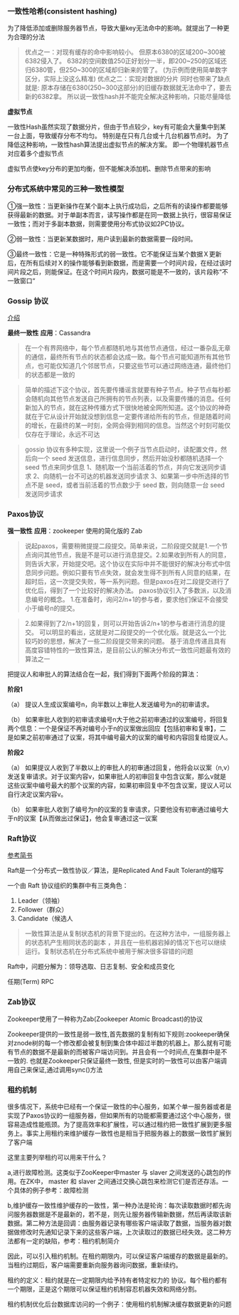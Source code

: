 ### 一致性哈希(consistent hashing)

为了降低添加或删除服务器节点，导致大量key无法命中的影响。就提出了一种更为合理的分法
>优点之一：对现有缓存的命中影响较小。
但原本6380的区域200~300被6382侵入了。 6382的空间数值250正好划分一半，即200~250的区域还归6380管，但250~300的区域却归新来的管了。 (为示例而使用简单数字区分，实际上没这么精准)
优点之二：实现对数据的分片
同时也带来了缺点就是: 原本存储在6380(250~300这部分)的旧缓存数据就无法命中了，要去新的6382拿。 所以说一致性hash并不能完全解决这种影响，只能尽量降低

__虚拟节点__

一致性Hash虽然实现了数据分片，但由于节点较少，key有可能会大量集中到某一台上面，导致缓存分布不均匀。 特别是在只有几台或十几台机器节点时。
为了降低这种影响，一致性hash算法提出虚拟节点的解决方案。 即一个物理机器节点对应着多个虚拟节点

虚拟节点使key分布的更加均衡，但不能解决添加机、删除节点带来的影响


### 分布式系统中常见的三种一致性模型

①强一致性：当更新操作在某个副本上执行成功后，之后所有的读操作都要能够获得最新的数据。对于单副本而言，读写操作都是在同一数据上执行，很容易保证一致性；而对于多副本数据，则需要使用分布式协议如2PC协议。

②弱一致性：当更新某数据时，用户读到最新的数据需要一段时间。

③最终一致性：它是一种特殊形式的弱一致性。它不能保证当某个数据Ｘ更新后，在所有后续对Ｘ的操作能够看到新数据，而是需要一个时间片段，在经过该时间片段之后，则能保证。在这个时间片段内，数据可能是不一致的，该片段称“不一致窗口“


### Gossip 协议
[介绍](http://www.jianshu.com/p/133560ef28df)

**最终一致性**
**应用**：Cassandra
>在一个有界网络中，每个节点都随机地与其他节点通信，经过一番杂乱无章的通信，最终所有节点的状态都会达成一致。每个节点可能知道所有其他节点，也可能仅知道几个邻居节点，只要这些节可以通过网络连通，最终他们的状态都是一致的

>简单的描述下这个协议，首先要传播谣言就要有种子节点。种子节点每秒都会随机向其他节点发送自己所拥有的节点列表，以及需要传播的消息。任何新加入的节点，就在这种传播方式下很快地被全网所知道。这个协议的神奇就在于它从设计开始就没想到信息一定要传递给所有的节点，但是随着时间的增长，在最终的某一时刻，全网会得到相同的信息。当然这个时刻可能仅仅存在于理论，永远不可达

>gossip 协议有多种实现，这里说一个例子当节点启动时，读配置文件，然后向一个 seed 发送信息，进行信息同步，然后开始没秒都随机选择一个 seed 节点来同步信息
1、随机取一个当前活着的节点，并向它发送同步请求
2、向随机一台不可达的机器发送同步请求
3、如果第一步中所选择的节点不是 seed，或者当前活着的节点数少于 seed 数，则向随意一台 seed 发送同步请求

### Paxos协议

**强一致性**
**应用**：zookeeper 使用的简化版的 Zab
>说起paxos，需要稍微提提二段提交。简单来说，二阶段提交就是1.一个节点询问其他节点，我是不是可以进行消息提交。2.如果收到所有人的同意，则告诉大家，开始提交吧。这个协议在实际中并不能很好的解决分布式中信息同步问题。例如只要有节点失效，就会发生得不到所有人同意的结果，在超时后，这一次提交失败，等一系列问题。但是paxos在对二段提交进行了优化后，得到了一个比较好的解决办法。
paxos协议引入了多数派，以及消息编号的概念。
1.在准备时，询问2/n+1的参与者，要求他们保证不会接受小于编号n的提交。

>2.如果得到了2/n+1的回复，则可以开始告诉2/n+1的参与者进行消息的提交。
可以明显的看出，这就是对二段提交的一个优化版。就是这么一个比较巧妙的思想，解决了一些二阶段提交带来的问题。
基于消息传递且具有高度容错特性的一致性算法，是目前公认的解决分布式一致性问题最有效的算法之一

把提议人和审批人的算法结合在一起，我们得到下面两个阶段的算法：

**阶段1**

（a） 提议人生成议案编号n，向半数以上审批人发送编号为n的初审请求。

（b） 如果审批人收到的初审请求编号n大于他之前初审通过的议案编号，将回复两个信息：一个是保证不再对编号小于n的议案做出回应【包括初审和复审】，二是如果之前初审通过了议案，将其中编号最大的议案的编号和内容回复给提议人。

**阶段2**

（a） 如果提议人收到了半数以上的审批人的初审通过回复，他将会以议案（n,v）发送复审请求。对于议案内容v，如果审批人的初审回复中包含议案，那么v就是这些议案中编号最大的那个议案的内容，如果初审回复中不包含议案，提议人可以自行决定议案内容v。

（b） 如果审批人收到了编号为n的议案的复审请求，只要他没有初审通过编号大于n的议案【从而做出过保证】，他会复审通过这一议案


### Raft协议

[参考简书](http://www.jianshu.com/p/096ae57d1fe0)

Raft是一个分布式一致性协议／算法，是Replicated And Fault Tolerant的缩写

一个由 Raft 协议组织的集群中有三类角色：

1. Leader（领袖）
2. Follower（群众）
3. Candidate（候选人

>一致性算法是从复制状态机的背景下提出的。在这种方法中，一组服务器上的状态机产生相同状态的副本
，并且在一些机器宕掉的情况下也可以继续运行。复制状态机在分布式系统中被用于解决很多容错的问题

Raft中，问题分解为：领导选取、日志复制、安全和成员变化

任期(Term) RPC

### Zab协议

Zookeeper使用了一种称为Zab(Zookeeper Atomic Broadcast)的协议

Zookeeper提供的一致性是弱一致性,首先数据的复制有如下规则:zookeeper确保对znode树的每一个修改都会被复制到集合体中超过半数的机器上。那么就有可能有节点的数据不是最新的而被客户端访问到。并且会有一个时间点,在集群中是不一致的.
也就是Zookeeper只保证最终一致性, 但是实时的一致性可以由客户端调用自己来保证,通过调用sync()方法


### 租约机制

很多情况下，系统中已经有一个保证一致性的中心服务，如某个单一服务器或者是实现了Paxos协议的一组服务器，但如果所有的功能都需要通过这个中心服务，很容易造成性能瓶颈。为了提高效率和扩展性，可以通过租约把一致性扩展到更多服务上。事实上用租约来维护缓存一致性也是相当于把服务器上的数据一致性扩展到了客户端

这里主要列举租约可以用来干什么？

a,进行故障检测。这类似于ZooKeeper中master 与 slaver 之间发送的心跳包的作用。在ZK中， master 和 slaver 之间通过交换心跳包来检测它们是否还存活。一个具体的例子参考：故障检测

b,维护缓存一致性维护缓存的一致性，第一种办法是轮询：每次读取数据时都先询问服务器数据是不是最新的，若不是，则先让服务器传输新数据，然后再读取该新数据。第二种方法是回调：由服务器记录有哪些客户端读取了数据，当服务器对数据做修改时先通知记录下来的这些客户端，上次读取过的数据已经失效。这二种方法都有一定的缺陷，参考：租约机制简介

因此，可以引入租约机制。在租约期限内，可以保证客户端缓存的数据是最新的。当租约过期后，客户端需要重新向服务器询问数据，重新续约。

租约的定义：租约就是在一定期限内给予持有者特定权力的 协议。每个租约都有一个期限，正是这个期限可以保证租约机制容忍机器失效和网络分割。

租约机制优化后台数据库访问的一个例子：使用租约机制解决缓存数据更新的问题

